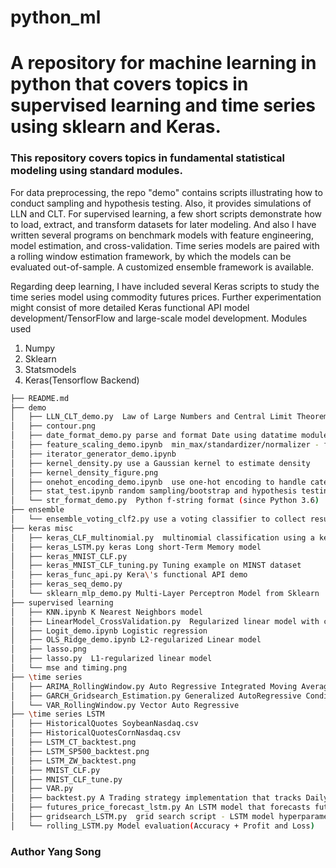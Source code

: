 # python_ml
# A repository for machine learning in python that covers topics in supervised learning and time series using sklearn and Keras. 
### This repository covers topics in fundamental statistical modeling using standard modules. 
For data preprocessing, the repo "demo" contains scripts illustrating how to conduct sampling and hypothesis testing. Also, it provides simulations of LLN and CLT. 
For supervised learning, a few short scripts demonstrate how to load, extract, and transform datasets for later modeling. And also I have written several programs on benchmark models with feature engineering, model estimation, and cross-validation. 
Time series models are paired with a rolling window estimation framework, by which the models can be evaluated out-of-sample. A customized ensemble framework is available. 

Regarding deep learning, I have included several Keras scripts to study the time series model using commodity futures prices. Further experimentation might consist of more detailed Keras functional API model development/TensorFlow and large-scale model development.
Modules used

1) Numpy
2) Sklearn
3) Statsmodels
4) Keras(Tensorflow Backend)



```bash
├── README.md
├── demo
│   ├── LLN_CLT_demo.py  Law of Large Numbers and Central Limit Theorem 
│   ├── contour.png
│   ├── date_format_demo.py parse and format Date using datatime module
│   ├── feature_scaling_demo.ipynb  min_max/standardizer/normalizer - feature scaling
│   ├── iterator_generator_demo.ipynb 
│   ├── kernel_density.py use a Gaussian kernel to estimate density
│   ├── kernel_density_figure.png
│   ├── onehot_encoding_demo.ipynb  use one-hot encoding to handle categorical features
│   ├── stat_test.ipynb random sampling/bootstrap and hypothesis testing
│   └── str_format_demo.py  Python f-string format (since Python 3.6)
├── ensemble
│   └── ensemble_voting_clf2.py use a voting classifier to collect results from SVM/Decision Tree/KNN
├── keras misc
│   ├── keras_CLF_multinomial.py  multinomial classification using a keras sequential model 
│   ├── keras_LSTM.py keras Long short-Term Memory model
│   ├── keras_MNIST_CLF.py 
│   ├── keras_MNIST_CLF_tuning.py Tuning example on MINST dataset
│   ├── keras_func_api.py Kera\'s functional API demo
│   ├── keras_seq_demo.py
│   └── sklearn_mlp_demo.py Multi-Layer Perceptron Model from Sklearn
├── supervised learning
│   ├── KNN.ipynb K Nearest Neighbors model 
│   ├── LinearModel_CrossValidation.py  Regularized linear model with cross-validation
│   ├── Logit_demo.ipynb Logistic regression
│   ├── OLS_Ridge_demo.ipynb L2-regularized Linear model
│   ├── lasso.png 
│   ├── lasso.py  L1-regularized linear model
│   └── mse and timing.png
├── \time series
│   ├── ARIMA_RollingWindow.py Auto Regressive Integrated Moving Average model with rolling window estimation
│   ├── GARCH_Gridsearch_Estimation.py Generalized AutoRegressive Conditional Heteroskedasticity using a grid search tuning strategy 
│   └── VAR_RollingWindow.py Vector Auto Regressive 
├── \time series LSTM
│   ├── HistoricalQuotes SoybeanNasdaq.csv
│   ├── HistoricalQuotesCornNasdaq.csv
│   ├── LSTM_CT_backtest.png
│   ├── LSTM_SP500_backtest.png
│   ├── LSTM_ZW_backtest.png
│   ├── MNIST_CLF.py
│   ├── MNIST_CLF_tune.py
│   ├── VAR.py
│   ├── backtest.py A Trading strategy implementation that tracks Daily Profit and Loss 
│   ├── futures_price_forecast_lstm.py An LSTM model that forecasts futures prices 
│   ├── gridsearch_LSTM.py  grid search script - LSTM model hyperparameter tuning
│   └── rolling_LSTM.py Model evaluation(Accuracy + Profit and Loss)

```
### Author Yang Song 
